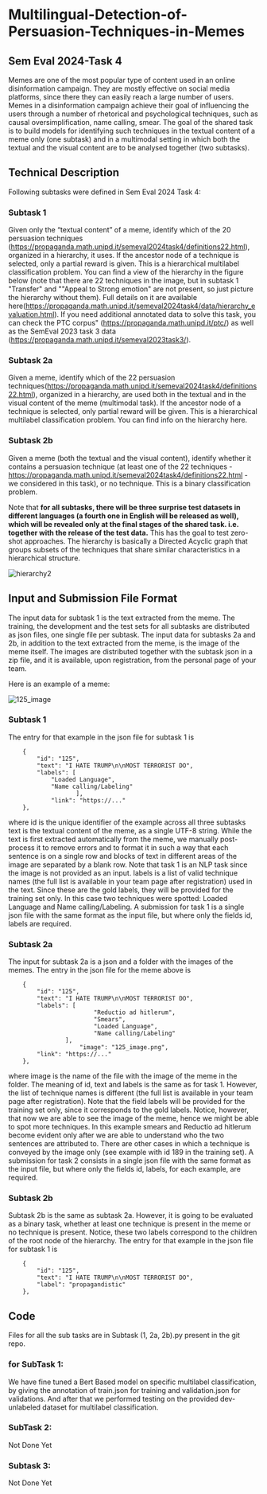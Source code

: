# Multilingual-Detection-of-Persuasion-Techniques-in-Memes
## Sem Eval 2024-Task 4
Memes are one of the most popular type of content used in an online disinformation campaign. They are mostly effective on social media platforms, since there they can easily reach a large number of users. Memes in a disinformation campaign achieve their goal of influencing the users through a number of rhetorical and psychological techniques, such as causal oversimplification, name calling, smear.
The goal of the shared task is to build models for identifying such techniques in the textual content of a meme only (one subtask) and in a multimodal setting in which both the textual and the visual content are to be analysed together (two subtasks).

## Technical Description

Following subtasks were defined in Sem Eval 2024 Task 4:

### Subtask 1
Given only the “textual content” of a meme, identify which of the 20 persuasion techniques (https://propaganda.math.unipd.it/semeval2024task4/definitions22.html), organized in a hierarchy, it uses. If the ancestor node of a technique is selected, only a partial reward is given. This is a hierarchical multilabel classification problem. You can find a view of the hierarchy in the figure below (note that there are 22 techniques in the image, but in subtask 1 "Transfer" and ""Appeal to Strong emotion" are not present, so just picture the hierarchy without them). Full details on it are available here(https://propaganda.math.unipd.it/semeval2024task4/data/hierarchy_evaluation.html). If you need additional annotated data to solve this task, you can check the PTC corpus" (https://propaganda.math.unipd.it/ptc/) as well as the SemEval 2023 task 3 data (https://propaganda.math.unipd.it/semeval2023task3/).
### Subtask 2a
Given a meme, identify which of the 22 persuasion techniques(https://propaganda.math.unipd.it/semeval2024task4/definitions22.html), organized in a hierarchy, are used both in the textual and in the visual content of the meme (multimodal task). If the ancestor node of a technique is selected, only partial reward will be given. This is a hierarchical multilabel classification problem. You can find info on the hierarchy here.
### Subtask 2b
Given a meme (both the textual and the visual content), identify whether it contains a persuasion technique (at least one of the 22 techniques - https://propaganda.math.unipd.it/semeval2024task4/definitions22.html - we considered in this task), or no technique. This is a binary classification problem.

Note that **for all subtasks, there will be three surprise test datasets in different languages (a fourth one in English will be released as well), which will be revealed only at the final stages of the shared task. i.e. together with the release of the test data.**
This has the goal to test zero-shot approaches.
The hierarchy is basically a Directed Acyclic graph that groups subsets of the techniques that share similar characteristics in a hierarchical structure.

![hierarchy2](https://github.com/mharis-waqar/Multilingual-Detection-of-Persuasion-Techniques-in-Memes/assets/47879614/84bd0a0d-e3e0-4375-86be-62ae79db07f6)

## Input and Submission File Format

The input data for subtask 1 is the text extracted from the meme. The training, the development and the test sets for all subtasks are distributed as json files, one single file per subtask.
The input data for subtasks 2a and 2b, in addition to the text extracted from the meme, is the image of the meme itself. The images are distributed together with the subtask json in a zip file, and it is available, upon registration, from the personal page of your team.

Here is an example of a meme:

![125_image](https://github.com/mharis-waqar/Multilingual-Detection-of-Persuasion-Techniques-in-Memes/assets/47879614/0061ad4c-e3b2-44b4-a9db-15980315e863)

### Subtask 1

The entry for that example in the json file for subtask 1 is

		{
			"id": "125",
			"text": "I HATE TRUMP\n\nMOST TERRORIST DO",
			"labels": [
				"Loaded Language",
				"Name calling/Labeling"
		               ],
		        "link": "https://..."
		},		
		
where
id is the unique identifier of the example across all three subtasks
text is the textual content of the meme, as a single UTF-8 string. While the text is first extracted automatically from the meme, we manually post-process it to remove errors and to format it in such a way that each sentence is on a single row and blocks of text in different areas of the image are separated by a blank row. Note that task 1 is an NLP task since the image is not provided as an input.
labels is a list of valid technique names (the full list is available in your team page after registration) used in the text. Since these are the gold labels, they will be provided for the training set only. In this case two techniques were spotted: Loaded Language and Name calling/Labeling.
A submission for task 1 is a single json file with the same format as the input file, but where only the fields id, labels are required.
### Subtask 2a
The input for subtask 2a is a json and a folder with the images of the memes. The entry in the json file for the meme above is

		{
			"id": "125",
			"text": "I HATE TRUMP\n\nMOST TERRORIST DO",
			"labels": [
            				"Reductio ad hitlerum",
            				"Smears",
            				"Loaded Language",
            				"Name calling/Labeling"
        			],
            	        "image": "125_image.png",
			"link": "https://..."
		},		
		
where image is the name of the file with the image of the meme in the folder. The meaning of id, text and labels is the same as for task 1. However, the list of technique names is different (the full list is available in your team page after registration). Note that the field labels will be provided for the training set only, since it corresponds to the gold labels. Notice, however, that now we are able to see the image of the meme, hence we might be able to spot more techniques. In this example smears and Reductio ad hitlerum become evident only after we are able to understand who the two sentences are attributed to. There are other cases in which a technique is conveyed by the image only (see example with id 189 in the training set).
A submission for task 2 consists in a single json file with the same format as the input file, but where only the fields id, labels, for each example, are required.
### Subtask 2b
Subtask 2b is the same as subtask 2a. However, it is going to be evaluated as a binary task, whether at least one technique is present in the meme or no technique is present. Notice, these two labels correspond to the children of the root node of the hierarchy.
The entry for that example in the json file for subtask 1 is

		{
			"id": "125",
			"text": "I HATE TRUMP\n\nMOST TERRORIST DO",
			"label": "propagandistic"
		},		
		
## Code

Files for all the sub tasks are in Subtask (1, 2a, 2b).py present in the git repo.

### for SubTask 1:

We have fine tuned a Bert Based model on specific multilabel classification, by giving the annotation of train.json for training and validation.json for validations. And after that we performed testing on the provided dev-unlabeled dataset for multilabel classification.

### SubTask 2:
Not Done Yet

### Subtask 3:
Not Done Yet
